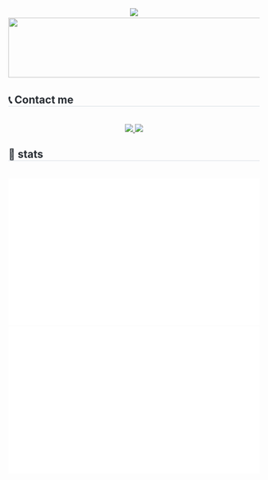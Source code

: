 <div align= "center">
    <img src="https://capsule-render.vercel.app/api?type=waving&color=0:FFE3E3,100:4f4dff&height=180&text=Yujung's%20GitHub&animation=blink&fontColor=ffffff&fontSize=60" />
</div>

<div align = "center">
    <a href="https://www.gitanimals.org/en_US?utm_medium=image&utm_source=yujunggg&utm_content=line">
      <img
        src="https://render.gitanimals.org/lines/yujunggg"
        width="600"
        height="120"
      />
    </a>
</div>

<div style="text-align: left;">
    <h2 style="border-bottom: 1px solid #d8dee4; color: #282d33;"> 📞 Contact me </h2> <br> 
    <div align= "center"> <a href=https://www.instagram.com/y.xunj_z> <img src="https://img.shields.io/badge/Instagram-E4405F?style=for-the-badge&logo=Instagram&logoColor=white&link=https://www.instagram.com/y.xunj_z"> </a>
         <a href=https://mulberry-ocarina-e08.notion.site/?pvs=4> <img src="https://img.shields.io/badge/Notion-000000?style=for-the-badge&logo=Notion&logoColor=white&link=https://mulberry-ocarina-e08.notion.site/?pvs=4"> </a>
    </div>
</div>


<div style="text-align: left;">
        <h2 style="border-bottom: 1px solid #d8dee4; color: #282d33;"> 👑 stats </h2> <br> 
</div>
<div align= "center">
    <img src="https://github.com/yujunggg/github-stats-transparent/blob/output/generated/overview.svg" alt="Overview">
    <img src="https://github.com/yujunggg/github-stats-transparent/blob/output/generated/languages.svg" alt="Languages">
</div>
